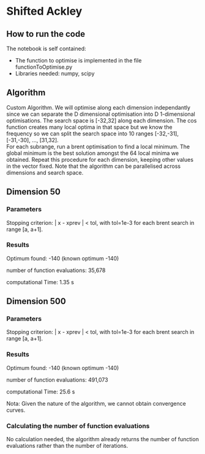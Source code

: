 # Shifted Ackley

## How to run the code

The notebook is self contained:
* The function to optimise is implemented in the file functionToOptimise.py  
* Libraries needed: numpy, scipy

## Algorithm

Custom Algorithm.
We will optimise along each dimension independantly since we can separate the D dimensional optimisation into D 1-dimensional optimisations. The search space is [-32,32] along each dimension. The cos function creates many local optima in that space but we know the frequency so we can split the search space into 10 ranges [-32,-31], [-31,-30], ..., [31,32].  
For each subrange, run a brent optimisation to find a local minimum. The global minimum is the best solution amongst the 64 local minima we obtained.  Repeat this procedure for each dimension, keeping other values in the vector fixed. Note that the algorithm can be parallelised across dimensions and search space.

## Dimension 50

### Parameters

Stopping criterion: | x - xprev | < tol, with tol=1e-3 for each brent search in range [a, a+1].

### Results

Optimum found: -140 (known optimum -140)

number of function evaluations: 35,678

computational Time: 1.35 s

## Dimension 500

### Parameters

Stopping criterion: | x - xprev | < tol, with tol=1e-3 for each brent search in range [a, a+1].

### Results

Optimum found: -140 (known optimum -140)

number of function evaluations: 491,073

computational Time: 25.6 s

Nota: Given the nature of the algorithm, we cannot obtain convergence curves.

### Calculating the number of function evaluations

No calculation needed, the algorithm already returns the number of function evaluations rather than the number of iterations.
